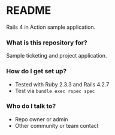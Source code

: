 # README #

Rails 4 in Action sample application.

### What is this repository for? ###

Sample ticketing and project application.

### How do I get set up? ###

* Tested with Ruby 2.3.3 and Rails 4.2.7
* Test via `bundle exec rspec spec`

### Who do I talk to? ###

* Repo owner or admin
* Other community or team contact
